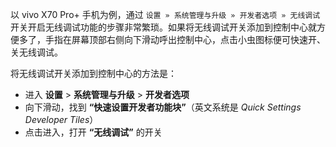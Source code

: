以 vivo X70 Pro+ 手机为例，通过 `设置 » 系统管理与升级 » 开发者选项 » 无线调试` 开关开启无线调试功能的步骤非常繁琐。如果将无线调试开关添加到控制中心就方便多了，手指在屏幕顶部右侧向下滑动呼出控制中心，点击小虫图标便可快速开、关无线调试。

将无线调试开关添加到控制中心的方法是：

- 进入 **设置** > **系统管理与升级** > **开发者选项**
- 向下滑动，找到 **“快速设置开发者功能块”**（英文系统是 _Quick Settings Developer Tiles_）
- 点击进入，打开 **“无线调试”** 的开关
